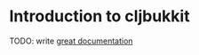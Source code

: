 # Introduction to cljbukkit

TODO: write [great documentation](http://jacobian.org/writing/what-to-write/)
